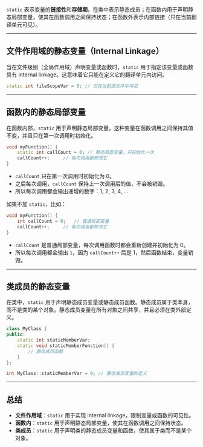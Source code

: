
`static` 表示变量的**链接性**和**存储期**，在类中表示静态成员；在函数内用于声明静态局部变量，使其在函数调用之间保持状态；在函数外表示内部链接（只在当前翻译单元可见）。

---
## 文件作用域的静态变量（Internal Linkage）

当在文件级别（全局作用域）声明变量或函数时，`static` 用于指定该变量或函数具有 internal linkage。这意味着它只能在定义它的翻译单元内访问。

``` C++
static int fileScopeVar = 0; // 仅在当前源文件中可见
```

---
## 函数内的静态局部变量

在函数内部，`static` 用于声明静态局部变量。这种变量在函数调用之间保持其值不变，并且只在第一次调用时初始化。

``` C++
void myFunction() {
	static int callCount = 0; // 静态局部变量，只初始化一次
	callCount++;     // 每次调用都修改它
}
```
- `callCount` 只在第一次调用时初始化为 0。
- 之后每次调用，`callCount` 保持上一次调用后的值，不会被销毁。
- 所以每次调用都会输出递增的数字：1, 2, 3, 4, ...

如果不加 `static`，比如：

``` C++
void myFunction() {
	int callCount = 0;   // 普通局部变量
	callCount++;     // 每次调用都修改它
}
```
- `callCount` 是普通局部变量，每次调用函数时都会重新创建并初始化为 0。
- 所以每次调用都会输出 `1`，因为 `callCount++` 后是 1，然后函数结束，变量销毁。

---
## 类成员的静态变量

在类中，`static` 用于声明静态成员变量或静态成员函数。静态成员属于类本身，而不是类的某个对象。静态成员变量在所有对象之间共享，并且必须在类外部定义。

``` C++
class MyClass { 
public:
	static int staticMemberVar;
	static void staticMemberFunction() {
	    // 静态成员函数     
	} 
};

int MyClass::staticMemberVar = 0; // 静态成员变量的定义
```

---
## 总结

- **文件作用域**：`static` 用于实现 internal linkage，限制变量或函数的可见性。
- **函数内**：`static` 用于声明静态局部变量，使其在函数调用之间保持状态。
- **类成员**：`static` 用于声明类的静态成员变量和函数，使其属于类而不是某个对象。
